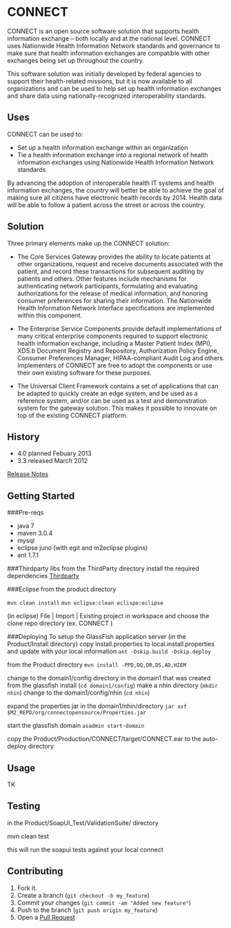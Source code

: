 CONNECT
=======
 
CONNECT is an open source software solution that supports health information exchange – both locally and at the national level. CONNECT uses Nationwide Health Information Network standards and governance to make sure that health information exchanges are compatible with other exchanges being set up throughout the country.

This software solution was initially developed by federal agencies to support their health-related missions, but it is now available to all organizations and can be used to help set up health information exchanges and share data using nationally-recognized interoperability standards.

Uses
----
CONNECT can be used to:

* Set up a health information exchange within an organization
* Tie a health information exchange into a regional network of health information exchanges using Nationwide Health Information Network standards

By advancing the adoption of interoperable health IT systems and health information exchanges, the country will better be able to achieve the goal of making sure all citizens have electronic health records by 2014. Health data will be able to follow a patient across the street or across the country.

Solution
--------
Three primary elements make up the CONNECT solution:

* The Core Services Gateway provides the ability to locate patients at other organizations, request and receive documents associated with the patient, and record these transactions for subsequent auditing by patients and others. Other features include mechanisms for authenticating network participants, formulating and evaluating authorizations for the release of medical information, and honoring consumer preferences for sharing their information. The Nationwide Health Information Network Interface specifications are implemented within this component.

* The Enterprise Service Components provide default implementations of many critical enterprise components required to support electronic health information exchange, including a Master Patient Index (MPI), XDS.b Document Registry and Repository, Authorization Policy Engine, Consumer Preferences Manager, HIPAA-compliant Audit Log and others. Implementers of CONNECT are free to adopt the components or use their own existing software for these purposes.

* The Universal Client Framework contains a set of applications that can be adapted to quickly create an edge system, and be used as a reference system, and/or can be used as a test and demonstration system for the gateway solution. This makes it possible to innovate on top of the existing CONNECT platform.

History
-------
  * 4.0 planned Febuary 2013
  * 3.3 released March 2012
  
[Release Notes](HISTORY.MD)

Getting Started
---------------
###Pre-reqs
* java 7
* maven 3.0.4
* mysql
* eclipse juno (with egit and m2eclipse plugins)
* ant 1.7.1

###Thirdparty libs
from the ThirdParty directory install the required dependencies [Thirdparty](Thirdparty/README.md)

###Eclipse
from the product directory

`mvn clean install` 
`mvn eclipse:clean eclispe:eclipse`

(in eclipse)
File | Import | Existing project in workspace
and choose the clone repo directory (ex. CONNECT )

###Deploying
To setup the GlassFish application server
(in the Product/Install directory)
copy install.properties to local.install.properties and update with your local information
`ant -Dskip.build -Dskip.deploy` 

from the Product directory
`mvn install -PPD,DQ,DR,DS,AD,HIEM`

change to the domain1/config directory in the domain1 that was created from the glassfish install (`cd domain1/config`) 
make a nhin directory (`mkdir nhin`)
change to the domain1/config/nhin (`cd nhin`)

expand the properties jar in the domain1/nhin/directory
`jar xvf $M2_REPO/org/connectopensource/Properties.jar`


start the glassfish domain
`asadmin start-domain`

copy the Product/Production/CONNECT/target/CONNECT.ear to the auto-deploy directory



Usage
-----
TK

Testing
-------

in the Product/SoapUI_Test/ValidationSuite/ directory

mvn clean test

this will run the soapui tests against your local connect

Contributing
------------
1. Fork it.
2. Create a branch (`git checkout -b my_feature`)
3. Commit your changes (`git commit -am "Added new feature"`)
4. Push to the branch (`git push origin my_feature`)
5. Open a [Pull Request][1]

[1]: https://github.com/CONNECT-Solution/CONNECT/pulls
